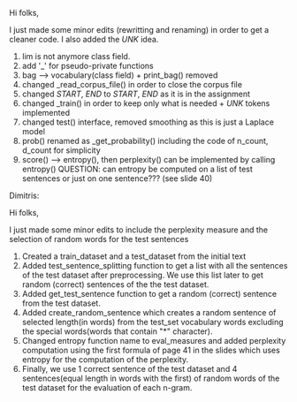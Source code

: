 Hi folks,

I just made some minor edits (rewritting and renaming) in order to get a cleaner code. I also added the *UNK* idea.

1. lim is not anymore class field.
2. add '_' for pseudo-private functions
3. bag --> vocabulary(class field) + print_bag() removed
4. changed _read_corpus_file() in order to close the corpus file
5. changed $START$, $END$ to *START*, *END* as it is in the assignment
6. changed _train() in order to keep only what is needed + *UNK* tokens implemented
7. changed test() interface, removed smoothing as this is just a Laplace model
8. prob() renamed as _get_probability() including the code of n_count, d_count for simplicity
9. score() --> entropy(), then perplexity() can be implemented by calling entropy() QUESTION: can entropy be computed on a list of test sentences or just on one sentence??? (see slide 40)



Dimitris:

Hi folks,

I just made some minor edits to include the perplexity measure and the selection of random words for the test sentences

1. Created a train_dataset and a test_dataset from the initial text
2. Added test_sentence_splitting function to get a list with all the sentences of the test dataset after preprocessing. We use this list later to get random (correct) sentences of the the test dataset.
3. Added get_test_sentence function to get a random (correct) sentence from the test dataset.
4. Added create_random_sentence which creates a random sentence of selected length(in words) from the test_set vocabulary words excluding the special words(words that contain "*" character).
5. Changed entropy function name to eval_measures and added perplexity computation using the first formula of page 41 in the slides which uses entropy for the computation of the perplexity.
6. Finally, we use 1 correct sentence of the test dataset and 4 sentences(equal length in words with the first) of random words of the test dataset for the evaluation of each n-gram. 

